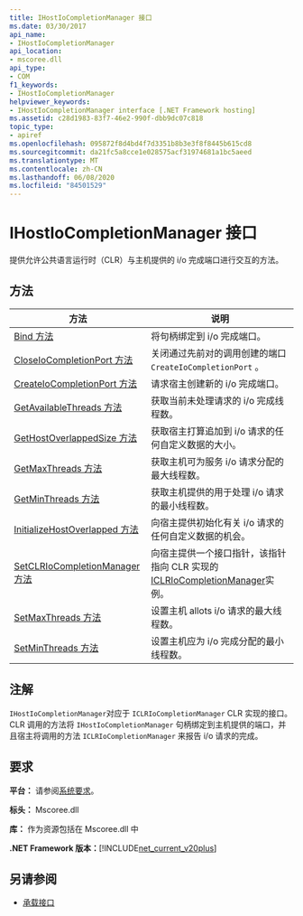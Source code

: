 ```yaml
---
title: IHostIoCompletionManager 接口
ms.date: 03/30/2017
api_name:
- IHostIoCompletionManager
api_location:
- mscoree.dll
api_type:
- COM
f1_keywords:
- IHostIoCompletionManager
helpviewer_keywords:
- IHostIoCompletionManager interface [.NET Framework hosting]
ms.assetid: c28d1983-83f7-46e2-990f-dbb9dc07c818
topic_type:
- apiref
ms.openlocfilehash: 095872f8d4bd4f7d3351b8b3e3f8f8445b615cd8
ms.sourcegitcommit: da21fc5a8cce1e028575acf31974681a1bc5aeed
ms.translationtype: MT
ms.contentlocale: zh-CN
ms.lasthandoff: 06/08/2020
ms.locfileid: "84501529"
---
```

# <a name="ihostiocompletionmanager-interface"></a>IHostIoCompletionManager 接口
提供允许公共语言运行时（CLR）与主机提供的 i/o 完成端口进行交互的方法。  
  
## <a name="methods"></a>方法  
  
|方法|说明|  
|------------|-----------------|  
|[Bind 方法](ihostiocompletionmanager-bind-method.md)|将句柄绑定到 i/o 完成端口。|  
|[CloseIoCompletionPort 方法](ihostiocompletionmanager-closeiocompletionport-method.md)|关闭通过先前对的调用创建的端口 `CreateIoCompletionPort` 。|  
|[CreateIoCompletionPort 方法](ihostiocompletionmanager-createiocompletionport-method.md)|请求宿主创建新的 i/o 完成端口。|  
|[GetAvailableThreads 方法](ihostiocompletionmanager-getavailablethreads-method.md)|获取当前未处理请求的 i/o 完成线程数。|  
|[GetHostOverlappedSize 方法](ihostiocompletionmanager-gethostoverlappedsize-method.md)|获取宿主打算追加到 i/o 请求的任何自定义数据的大小。|  
|[GetMaxThreads 方法](ihostiocompletionmanager-getmaxthreads-method.md)|获取主机可为服务 i/o 请求分配的最大线程数。|  
|[GetMinThreads 方法](ihostiocompletionmanager-getminthreads-method.md)|获取主机提供的用于处理 i/o 请求的最小线程数。|  
|[InitializeHostOverlapped 方法](ihostiocompletionmanager-initializehostoverlapped-method.md)|向宿主提供初始化有关 i/o 请求的任何自定义数据的机会。|  
|[SetCLRIoCompletionManager 方法](ihostiocompletionmanager-setclriocompletionmanager-method.md)|向宿主提供一个接口指针，该指针指向 CLR 实现的[ICLRIoCompletionManager](iclriocompletionmanager-interface.md)实例。|  
|[SetMaxThreads 方法](ihostiocompletionmanager-setmaxthreads-method.md)|设置主机 allots i/o 请求的最大线程数。|  
|[SetMinThreads 方法](ihostiocompletionmanager-setminthreads-method.md)|设置主机应为 i/o 完成分配的最小线程数。|  
  
## <a name="remarks"></a>注解  
 `IHostIoCompletionManager`对应于 `ICLRIoCompletionManager` CLR 实现的接口。 CLR 调用的方法将 `IHostIoCompletionManager` 句柄绑定到主机提供的端口，并且宿主将调用的方法 `ICLRIoCompletionManager` 来报告 i/o 请求的完成。  
  
## <a name="requirements"></a>要求  
 **平台：** 请参阅[系统要求](../../get-started/system-requirements.md)。  
  
 **标头：** Mscoree.dll  
  
 **库：** 作为资源包括在 Mscoree.dll 中  
  
 **.NET Framework 版本：**[!INCLUDE[net_current_v20plus](../../../../includes/net-current-v20plus-md.md)]  
  
## <a name="see-also"></a>另请参阅

- [承载接口](hosting-interfaces.md)

